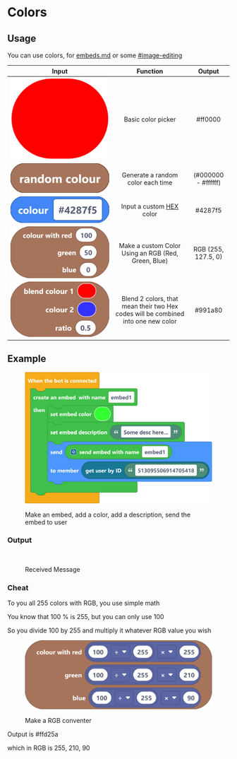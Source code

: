 # Colors

## Usage

You can use colors, for [embeds.md](../discord/embeds.md "mention") or some [#image-editing](../functions/files/images.md#image-editing "mention")&#x20;

|                                         Input                                         |                                      Function                                     |        Output       |
| :-----------------------------------------------------------------------------------: | :-------------------------------------------------------------------------------: | :-----------------: |
|   <img src="../../.gitbook/assets/screenshot (50) (1).png" alt="" data-size="line">   |                                 Basic color picker                                |       #ff0000       |
|   <img src="../../.gitbook/assets/screenshot (51).png" alt="" data-size="original">   |                         Generate a random color each time                         | (#000000 - #ffffff) |
|   <img src="../../.gitbook/assets/screenshot (52).png" alt="" data-size="original">   |                Input a custom [HEX](https://g.co/kgs/7MwFUq) color                |       #4287f5       |
| <img src="../../.gitbook/assets/screenshot (53) (1).png" alt="" data-size="original"> |                Make a custom Color Using an RGB (Red, Green, Blue)                | RGB (255, 127.5, 0) |
| <img src="../../.gitbook/assets/screenshot (55) (1).png" alt="" data-size="original"> | Blend 2 colors, that mean their two Hex codes will be combined into one new color |       #991a80       |

## Example

<figure><img src="../../.gitbook/assets/screenshot (56).png" alt=""><figcaption><p>Make an embed, add a color, add a description, send the embed to user</p></figcaption></figure>

### Output

<figure><img src="../../.gitbook/assets/Snímek obrazovky 2022-10-10 215139.png" alt=""><figcaption><p>Received Message</p></figcaption></figure>

### Cheat

To you all 255 colors with RGB, you use simple math

You know that 100 % is 255, but you can only use 100

So you divide 100 by 255 and multiply it whatever RGB value you wish

<figure><img src="../../.gitbook/assets/screenshot (57) (1).png" alt=""><figcaption><p>Make a RGB conventer</p></figcaption></figure>

Output is #ffd25a

which in RGB is 255, 210, 90



​
